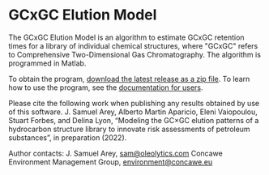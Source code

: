 # GCxGC Elution Model
The GCxGC Elution Model is an algorithm to estimate GCxGC retention times for a library of individual chemical structures, where "GCxGC" refers to Comprehensive Two-Dimensional Gas Chromatography. The algorithm is programmed in Matlab.

To obtain the program, [download the latest release as a zip file](https://github.com/GCxGC-Elution-Model/releases/latest). To learn how to use the program, see the [documentation for users](https://github.com/GCxGC-Elution-Model/raw/master/User%20Manual.pdf).

Please cite the following work when publishing any results obtained by use of this software.
J. Samuel Arey, Alberto Martin Aparicio, Eleni Vaiopoulou, Stuart Forbes, and Delina Lyon, “Modeling the GC×GC elution patterns of a hydrocarbon structure library to innovate risk assessments of petroleum substances”, in preparation (2022).

Author contacts:
J. Samuel Arey, sam@oleolytics.com
Concawe Environment Management Group, environment@concawe.eu
